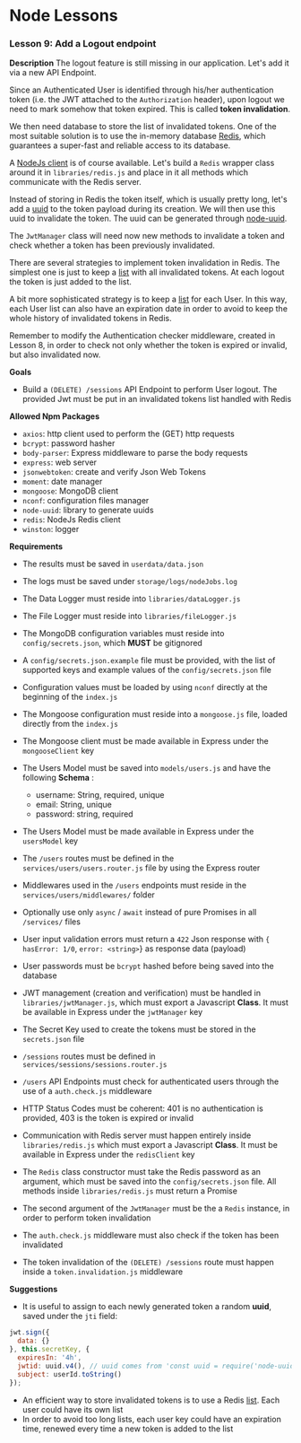 # Node Lessons

### Lesson 9: Add a Logout endpoint

**Description**
The logout feature is still missing in our application. Let's add it via a new API Endpoint.

Since an Authenticated User is identified through his/her authentication token (i.e. the JWT attached to the `Authorization` header), upon logout we need to mark somehow that token expired.
This is called **token invalidation**.

We then need database to store the list of invalidated tokens.
One of the most suitable solution is to use the in-memory database [Redis](https://redis.io/), which guarantees a super-fast and reliable access to its database.

A [NodeJs client](https://github.com/NodeRedis/node_redis) is of course available.
Let's build a `Redis` wrapper class around it in `libraries/redis.js` and place in it all methods which communicate with the Redis server.

Instead of storing in Redis the token itself, which is usually pretty long, let's add a [uuid](https://en.wikipedia.org/wiki/Universally_unique_identifier) to the token payload during its creation.
We will then use this uuid to invalidate the token.
The uuid can be generated through [node-uuid](https://github.com/kelektiv/node-uuid).

The `JwtManager` class will need now new methods to invalidate a token and check whether a token has been previously invalidated.

There are several strategies to implement token invalidation in Redis.
The simplest one is just to keep a [list](https://redis.io/topics/data-types) with all invalidated tokens.
At each logout the token is just added to the list.

A bit more sophisticated strategy is to keep a [list](https://redis.io/topics/data-types) for each User.
In this way, each User list can also have an expiration date in order to avoid to keep the whole history of invalidated tokens in Redis.

Remember to modify the Authentication checker middleware, created in Lesson 8, in order to check not only whether the token is expired or invalid, but also invalidated now.

**Goals**
- Build a `(DELETE) /sessions` API Endpoint to perform User logout. The provided Jwt must be put in an invalidated tokens list handled with Redis

**Allowed Npm Packages**
- `axios`: http client used to perform the (GET) http requests
- `bcrypt`: password hasher
- `body-parser`: Express middleware to parse the body requests
- `express`: web server
- `jsonwebtoken`: create and verify Json Web Tokens
- `moment`: date manager
- `mongoose`: MongoDB client
- `nconf`: configuration files manager
- `node-uuid`: library to generate uuids
- `redis`: NodeJs Redis client
- `winston`: logger

**Requirements**
- The results must be saved in `userdata/data.json`
- The logs must be saved under `storage/logs/nodeJobs.log`
- The Data Logger must reside into `libraries/dataLogger.js`
- The File Logger must reside into `libraries/fileLogger.js`
- The MongoDB configuration variables must reside into `config/secrets.json`, which **MUST** be gitignored
- A `config/secrets.json.example` file must be provided, with the list of supported keys and example values of the `config/secrets.json` file
- Configuration values must be loaded by using `nconf` directly at the beginning of the `index.js`
- The Mongoose configuration must reside into a `mongoose.js` file, loaded directly from the `index.js`
- The Mongoose client must be made available in Express under the `mongooseClient` key
- The Users Model must be saved into `models/users.js` and have the following __Schema__ :

  - username: String, required, unique
  - email: String, unique
  - password: string, required

- The Users Model must be made available in Express under the `usersModel` key
- The `/users` routes must be defined in the `services/users/users.router.js` file by using the Express router
- Middlewares used in the `/users` endpoints must reside in the `services/users/middlewares/` folder
- Optionally use only `async` / `await` instead of pure Promises in all `/services/` files
- User input validation errors must return a `422` Json response with `{ hasError: 1/0`, `error: <string>`} as response data (payload)
- User passwords must be `bcrypt` hashed before being saved into the database
- JWT management (creation and verification) must be handled in `libraries/jwtManager.js`, which must export a Javascript **Class**. It must be available in Express under the `jwtManager` key
- The Secret Key used to create the tokens must be stored in the `secrets.json` file
- `/sessions` routes must be defined in `services/sessions/sessions.router.js`
- `/users` API Endpoints must check for authenticated users through the use of a `auth.check.js` middleware
- HTTP Status Codes must be coherent: 401 is no authentication is provided, 403 is the token is expired or invalid
- Communication with Redis server must happen entirely inside `libraries/redis.js` which must export a Javascript **Class**. It must be available in Express under the `redisClient` key
- The `Redis` class constructor must take the Redis password as an argument, which must be saved into the `config/secrets.json` file. All methods inside `libraries/redis.js` must return a Promise
- The second argument of the `JwtManager` must be the a `Redis` instance, in order to perform token invalidation
- The `auth.check.js` middleware must also check if the token has been invalidated
- The token invalidation of the `(DELETE) /sessions` route must happen inside a `token.invalidation.js` middleware

**Suggestions**
- It is useful to assign to each newly generated token a random **uuid**, saved under the `jti` field:

```js
jwt.sign({
  data: {}
}, this.secretKey, {
  expiresIn: '4h',
  jwtid: uuid.v4(), // uuid comes from 'const uuid = require('node-uuid');'
  subject: userId.toString()
});
```

- An efficient way to store invalidated tokens is to use a Redis [list](https://redis.io/topics/data-types). Each user could have its own list
- In order to avoid too long lists, each user key could have an expiration time, renewed every time a new token is added to the list
